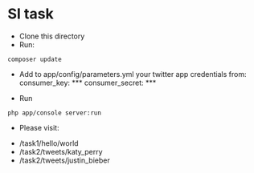 # SI task
* Clone this directory
* Run:
```
composer update
```
* Add to app/config/parameters.yml your twitter app credentials from:
    consumer_key: ***
    consumer_secret: ***

* Run
```
php app/console server:run
```

* Please visit:
- /task1/hello/world
- /task2/tweets/katy_perry
- /task2/tweets/justin_bieber